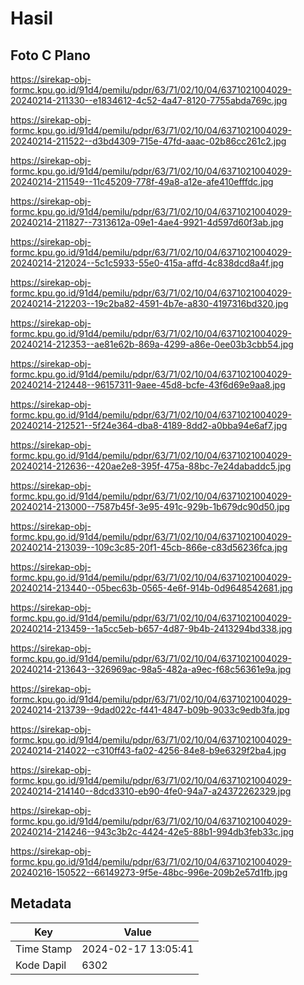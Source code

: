 # Hasil

## Foto C Plano

https://sirekap-obj-formc.kpu.go.id/91d4/pemilu/pdpr/63/71/02/10/04/6371021004029-20240214-211330--e1834612-4c52-4a47-8120-7755abda769c.jpg

https://sirekap-obj-formc.kpu.go.id/91d4/pemilu/pdpr/63/71/02/10/04/6371021004029-20240214-211522--d3bd4309-715e-47fd-aaac-02b86cc261c2.jpg

https://sirekap-obj-formc.kpu.go.id/91d4/pemilu/pdpr/63/71/02/10/04/6371021004029-20240214-211549--11c45209-778f-49a8-a12e-afe410efffdc.jpg

https://sirekap-obj-formc.kpu.go.id/91d4/pemilu/pdpr/63/71/02/10/04/6371021004029-20240214-211827--7313612a-09e1-4ae4-9921-4d597d60f3ab.jpg

https://sirekap-obj-formc.kpu.go.id/91d4/pemilu/pdpr/63/71/02/10/04/6371021004029-20240214-212024--5c1c5933-55e0-415a-affd-4c838dcd8a4f.jpg

https://sirekap-obj-formc.kpu.go.id/91d4/pemilu/pdpr/63/71/02/10/04/6371021004029-20240214-212203--19c2ba82-4591-4b7e-a830-4197316bd320.jpg

https://sirekap-obj-formc.kpu.go.id/91d4/pemilu/pdpr/63/71/02/10/04/6371021004029-20240214-212353--ae81e62b-869a-4299-a86e-0ee03b3cbb54.jpg

https://sirekap-obj-formc.kpu.go.id/91d4/pemilu/pdpr/63/71/02/10/04/6371021004029-20240214-212448--96157311-9aee-45d8-bcfe-43f6d69e9aa8.jpg

https://sirekap-obj-formc.kpu.go.id/91d4/pemilu/pdpr/63/71/02/10/04/6371021004029-20240214-212521--5f24e364-dba8-4189-8dd2-a0bba94e6af7.jpg

https://sirekap-obj-formc.kpu.go.id/91d4/pemilu/pdpr/63/71/02/10/04/6371021004029-20240214-212636--420ae2e8-395f-475a-88bc-7e24dabaddc5.jpg

https://sirekap-obj-formc.kpu.go.id/91d4/pemilu/pdpr/63/71/02/10/04/6371021004029-20240214-213000--7587b45f-3e95-491c-929b-1b679dc90d50.jpg

https://sirekap-obj-formc.kpu.go.id/91d4/pemilu/pdpr/63/71/02/10/04/6371021004029-20240214-213039--109c3c85-20f1-45cb-866e-c83d56236fca.jpg

https://sirekap-obj-formc.kpu.go.id/91d4/pemilu/pdpr/63/71/02/10/04/6371021004029-20240214-213440--05bec63b-0565-4e6f-914b-0d9648542681.jpg

https://sirekap-obj-formc.kpu.go.id/91d4/pemilu/pdpr/63/71/02/10/04/6371021004029-20240214-213459--1a5cc5eb-b657-4d87-9b4b-2413294bd338.jpg

https://sirekap-obj-formc.kpu.go.id/91d4/pemilu/pdpr/63/71/02/10/04/6371021004029-20240214-213643--326969ac-98a5-482a-a9ec-f68c56361e9a.jpg

https://sirekap-obj-formc.kpu.go.id/91d4/pemilu/pdpr/63/71/02/10/04/6371021004029-20240214-213739--9dad022c-f441-4847-b09b-9033c9edb3fa.jpg

https://sirekap-obj-formc.kpu.go.id/91d4/pemilu/pdpr/63/71/02/10/04/6371021004029-20240214-214022--c310ff43-fa02-4256-84e8-b9e6329f2ba4.jpg

https://sirekap-obj-formc.kpu.go.id/91d4/pemilu/pdpr/63/71/02/10/04/6371021004029-20240214-214140--8dcd3310-eb90-4fe0-94a7-a24372262329.jpg

https://sirekap-obj-formc.kpu.go.id/91d4/pemilu/pdpr/63/71/02/10/04/6371021004029-20240214-214246--943c3b2c-4424-42e5-88b1-994db3feb33c.jpg

https://sirekap-obj-formc.kpu.go.id/91d4/pemilu/pdpr/63/71/02/10/04/6371021004029-20240216-150522--66149273-9f5e-48bc-996e-209b2e57d1fb.jpg


## Metadata

| Key        | Value               |
| ---------- | ------------------- |
| Time Stamp | 2024-02-17 13:05:41 |
| Kode Dapil | 6302                |



